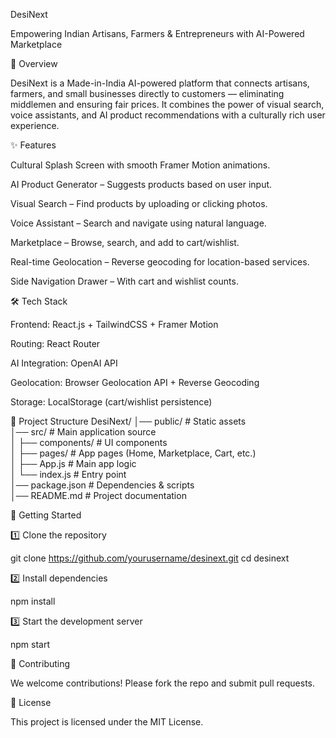 DesiNext

Empowering Indian Artisans, Farmers & Entrepreneurs with AI-Powered Marketplace

🚀 Overview

DesiNext is a Made-in-India AI-powered platform that connects artisans, farmers, and small businesses directly to customers — eliminating middlemen and ensuring fair prices.
It combines the power of visual search, voice assistants, and AI product recommendations with a culturally rich user experience.

✨ Features

Cultural Splash Screen with smooth Framer Motion animations.

AI Product Generator – Suggests products based on user input.

Visual Search – Find products by uploading or clicking photos.

Voice Assistant – Search and navigate using natural language.

Marketplace – Browse, search, and add to cart/wishlist.

Real-time Geolocation – Reverse geocoding for location-based services.

Side Navigation Drawer – With cart and wishlist counts.

🛠️ Tech Stack

Frontend: React.js + TailwindCSS + Framer Motion

Routing: React Router

AI Integration: OpenAI API

Geolocation: Browser Geolocation API + Reverse Geocoding

Storage: LocalStorage (cart/wishlist persistence)

📌 Project Structure
DesiNext/
│── public/                # Static assets  
│── src/                   # Main application source  
│   ├── components/        # UI components  
│   ├── pages/             # App pages (Home, Marketplace, Cart, etc.)  
│   ├── App.js             # Main app logic  
│   └── index.js           # Entry point  
│── package.json           # Dependencies & scripts  
│── README.md              # Project documentation  

🏁 Getting Started

1️⃣ Clone the repository

git clone https://github.com/yourusername/desinext.git
cd desinext


2️⃣ Install dependencies

npm install


3️⃣ Start the development server

npm start

🤝 Contributing

We welcome contributions! Please fork the repo and submit pull requests.

📜 License

This project is licensed under the MIT License.
